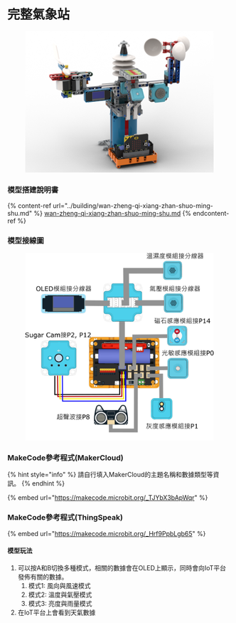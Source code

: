# 完整氣象站

<figure><img src="../../../.gitbook/assets/complete_robotbit.png" alt=""><figcaption></figcaption></figure>

### 模型搭建說明書

{% content-ref url="../building/wan-zheng-qi-xiang-zhan-shuo-ming-shu.md" %}
[wan-zheng-qi-xiang-zhan-shuo-ming-shu.md](../building/wan-zheng-qi-xiang-zhan-shuo-ming-shu.md)
{% endcontent-ref %}

### 模型接線圖

<figure><img src="../../../.gitbook/assets/complete_wiring_robotbit_iot.png" alt=""><figcaption></figcaption></figure>

### MakeCode參考程式(MakerCloud)

{% hint style="info" %}
請自行填入MakerCloud的主題名稱和數據類型等資訊。
{% endhint %}

{% embed url="https://makecode.microbit.org/_TJYbX3bApWqr" %}

### MakeCode參考程式(ThingSpeak)

{% embed url="https://makecode.microbit.org/_Hrf9PpbLgb65" %}

#### 模型玩法

1. 可以按A和B切換多種模式，相關的數據會在OLED上顯示，同時會向IoT平台發佈有關的數據。
   1. 模式1:  風向與風速模式
   2. 模式2: 溫度與氣壓模式
   3. 模式3: 亮度與雨量模式
2. 在IoT平台上會看到天氣數據
